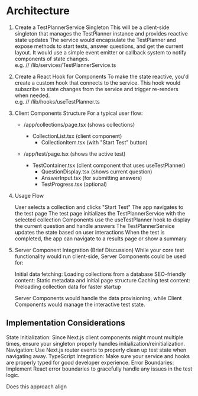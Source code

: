 # Architecture

1. Create a TestPlannerService Singleton
   This will be a client-side singleton that manages the TestPlanner instance and provides reactive state updates
   The service would encapsulate the TestPlanner and expose methods to start tests, answer questions, and get the current layout. It would use a simple event emitter or callback system to notify components of state changes.  
    e.g. // /lib/services/TestPlannerService.ts

2. Create a React Hook for Components
   To make the state reactive, you'd create a custom hook that connects to the service.
   This hook would subscribe to state changes from the service and trigger re-renders when needed.  
   e.g. // /lib/hooks/useTestPlanner.ts

3. Client Components Structure
   For a typical user flow:

   - /app/collections/page.tsx (shows collections)

     - CollectionList.tsx (client component)
       - CollectionItem.tsx (with "Start Test" button)

   - /app/test/page.tsx (shows the active test)
     - TestContainer.tsx (client component that uses useTestPlanner)
       - QuestionDisplay.tsx (shows current question)
       - AnswerInput.tsx (for submitting answers)
       - TestProgress.tsx (optional)

4. Usage Flow

   User selects a collection and clicks "Start Test"
   The app navigates to the test page
   The test page initializes the TestPlannerService with the selected collection
   Components use the useTestPlanner hook to display the current question and handle answers
   The TestPlannerService updates the state based on user interactions
   When the test is completed, the app can navigate to a results page or show a summary

5. Server Component Integration (Brief Discussion)
   While your core test functionality would run client-side, Server Components could be used for:

   Initial data fetching: Loading collections from a database
   SEO-friendly content: Static metadata and initial page structure
   Caching test content: Preloading collection data for faster startup

   Server Components would handle the data provisioning, while Client Components would manage the interactive test state.

## Implementation Considerations

State Initialization: Since Next.js client components might mount multiple times, ensure your singleton properly handles initialization/reinitialization.
Navigation: Use Next.js router events to properly clean up test state when navigating away.
TypeScript Integration: Make sure your service and hooks are properly typed for good developer experience.
Error Boundaries: Implement React error boundaries to gracefully handle any issues in the test logic.

Does this approach align
